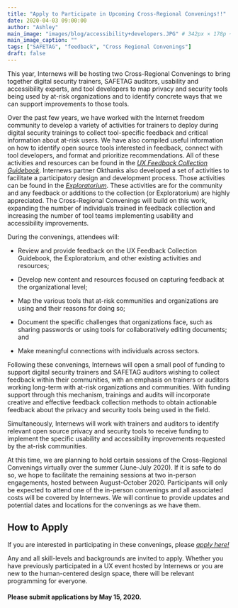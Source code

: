 ```yaml
---
title: "Apply to Participate in Upcoming Cross-Regional Convenings!!"
date: 2020-04-03 09:00:00
author: "Ashley"
main_image: "images/blog/accessibility+developers.JPG" # 342px × 178p ~2x1
main_image_caption: ""
tags: ["SAFETAG", "feedback", "Cross Regional Convenings"]
draft: false
---
```


This year, Internews will be hosting two Cross-Regional Convenings to bring together digital security trainers, SAFETAG auditors, usability and accessibility experts, and tool developers to map privacy and security tools being used by at-risk organizations and to identify concrete ways that we can support improvements to those tools.

Over the past few years, we have worked with the Internet freedom community to develop a variety of activities for trainers to deploy during digital security trainings to collect tool-specific feedback and critical information about at-risk users. We have also compiled useful information on how to identify open source tools interested in feedback, connect with tool developers, and format and prioritize recommendations. All of these activities and resources can be found in the [*UX Feedback Collection Guidebook*](https://usable.tools/guidebook). Internews partner Okthanks also developed a set of activities to facilitate a participatory design and development process. Those activities can be found in the [*Exploratorium*](https://okthanks.com/exploratorium). These activities are for the community and any feedback or additions to the collection (or Exploratorium) are highly appreciated. The Cross-Regional Convenings will build on this work, expanding the number of individuals trained in feedback collection and increasing the number of tool teams implementing usability and accessibility improvements. 

During the convenings, attendees will:

-   Review and provide feedback on the UX Feedback Collection Guidebook, the Exploratorium, and other existing activities and resources;

-   Develop new content and resources focused on capturing feedback at the organizational level; 

-   Map the various tools that at-risk communities and organizations are using and their reasons for doing so; 

-   Document the specific challenges that organizations face, such as sharing passwords or using tools for collaboratively editing documents; and

-   Make meaningful connections with individuals across sectors. 

Following these convenings, Internews will open a small pool of funding to support digital security trainers and SAFETAG auditors wishing to collect feedback within their communities, with an emphasis on trainers or auditors working long-term with at-risk organizations and communities. With funding support through this mechanism, trainings and audits will incorporate creative and effective feedback collection methods to obtain actionable feedback about the privacy and security tools being used in the field.

Simultaneously, Internews will work with trainers and auditors to identify relevant open source privacy and security tools to receive funding to implement the specific usability and accessibility improvements requested by the at-risk communities.

At this time, we are planning to hold certain sessions of the Cross-Regional Convenings virtually over the summer (June-July 2020). If it is safe to do so, we hope to facilitate the remaining sessions at two in-person engagements, hosted between August-October 2020. Participants will only be expected to attend one of the in-person convenings and all associated costs will be covered by Internews. We will continue to provide updates and potential dates and locations for the convenings as we have them. 

## How to Apply 

If you are interested in participating in these convenings, please [*apply here!*](https://docs.google.com/forms/d/e/1FAIpQLSeMCH6GJRtMNhNniXHuqSPK1r2qpSVZI2rr5MxqPfROZcX3xw/viewform?usp=sf_link)

Any and all skill-levels and backgrounds are invited to apply. Whether you have previously participated in a UX event hosted by Internews or you are new to the human-centered design space, there will be relevant programming for everyone.

#### Please submit applications by May 15, 2020.
